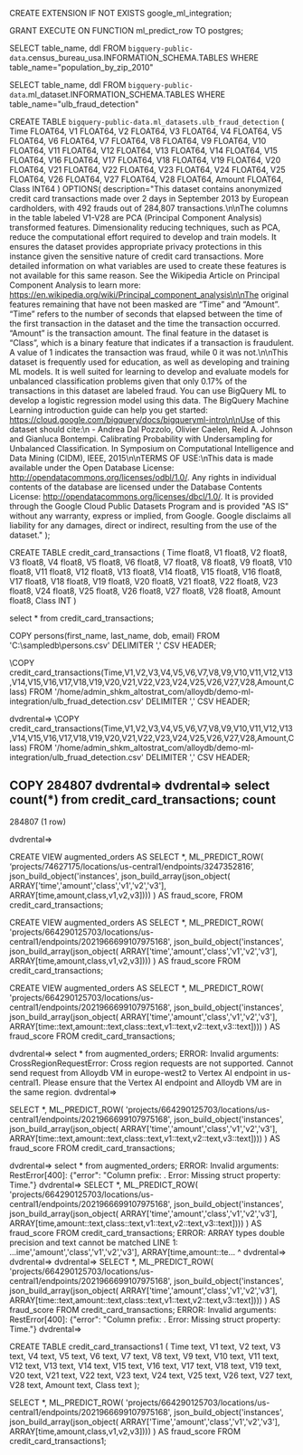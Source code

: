 CREATE EXTENSION IF NOT EXISTS google_ml_integration;

GRANT EXECUTE ON FUNCTION ml_predict_row TO postgres;




SELECT
 table_name, ddl
FROM
 `bigquery-public-data`.census_bureau_usa.INFORMATION_SCHEMA.TABLES
WHERE
 table_name="population_by_zip_2010"
 
 
SELECT
 table_name, ddl
FROM
 `bigquery-public-data`.ml_dataset.INFORMATION_SCHEMA.TABLES
WHERE
 table_name="ulb_fraud_detection"
 
 
 CREATE TABLE `bigquery-public-data.ml_datasets.ulb_fraud_detection`
(
  Time FLOAT64,
  V1 FLOAT64,
  V2 FLOAT64,
  V3 FLOAT64,
  V4 FLOAT64,
  V5 FLOAT64,
  V6 FLOAT64,
  V7 FLOAT64,
  V8 FLOAT64,
  V9 FLOAT64,
  V10 FLOAT64,
  V11 FLOAT64,
  V12 FLOAT64,
  V13 FLOAT64,
  V14 FLOAT64,
  V15 FLOAT64,
  V16 FLOAT64,
  V17 FLOAT64,
  V18 FLOAT64,
  V19 FLOAT64,
  V20 FLOAT64,
  V21 FLOAT64,
  V22 FLOAT64,
  V23 FLOAT64,
  V24 FLOAT64,
  V25 FLOAT64,
  V26 FLOAT64,
  V27 FLOAT64,
  V28 FLOAT64,
  Amount FLOAT64,
  Class INT64
)
OPTIONS(
  description="This dataset contains anonymized credit card transactions made over 2 days in September 2013 by European cardholders, with 492 frauds out of 284,807 transactions.\n\nThe columns in the table labeled V1-V28 are PCA (Principal Component Analysis) transformed features. Dimensionality reducing techniques, such as PCA, reduce the computational effort required to develop and train models. It ensures the dataset provides appropriate privacy protections in this instance given the sensitive nature of credit card transactions. More detailed information on what variables are used to create these features is not available for this same reason. See the Wikipedia Article on Principal Component Analysis to learn more: https://en.wikipedia.org/wiki/Principal_component_analysis\n\nThe original features remaining that have not been masked are “Time” and “Amount”. “Time” refers to the number of seconds that elapsed between the time of the first transaction in the dataset and the time the transaction occurred. “Amount” is the transaction amount. The final feature in the dataset is “Class”, which is a binary feature that indicates if a transaction is fraudulent. A value of 1 indicates the transaction was fraud, while 0 it was not.\n\nThis dataset is frequently used for education, as well as developing and training ML models. It is well suited for learning to develop and evaluate models for unbalanced classification problems given that only 0.17% of the transactions in this dataset are labeled fraud. You can use BigQuery ML to develop a logistic regression model using this data. The BigQuery Machine Learning introduction guide can help you get started: https://cloud.google.com/bigquery/docs/bigqueryml-intro\n\nUse of this dataset should cite:\n     - Andrea Dal Pozzolo, Olivier Caelen, Reid A. Johnson and Gianluca Bontempi. Calibrating Probability with Undersampling for Unbalanced Classification. In Symposium on Computational Intelligence and Data Mining (CIDM), IEEE, 2015\n\nTERMS OF USE:\nThis data is made available under the Open Database License: http://opendatacommons.org/licenses/odbl/1.0/. Any rights in individual contents of the database are licensed under the Database Contents License: http://opendatacommons.org/licenses/dbcl/1.0/. It is provided through the Google Cloud Public Datasets Program and is provided \"AS IS\" without any warranty, express or implied, from Google. Google disclaims all liability for any damages, direct or indirect, resulting from the use of the dataset."
);





CREATE TABLE credit_card_transactions
(
  Time float8,
  V1 float8,
  V2 float8,
  V3 float8,
  V4 float8,
  V5 float8,
  V6 float8,
  V7 float8,
  V8 float8,
  V9 float8,
  V10 float8,
  V11 float8,
  V12 float8,
  V13 float8,
  V14 float8,
  V15 float8,
  V16 float8,
  V17 float8,
  V18 float8,
  V19 float8,
  V20 float8,
  V21 float8,
  V22 float8,
  V23 float8,
  V24 float8,
  V25 float8,
  V26 float8,
  V27 float8,
  V28 float8,
  Amount float8,
  Class INT
)

select * from credit_card_transactions;


COPY persons(first_name, last_name, dob, email)
FROM 'C:\sampledb\persons.csv'
DELIMITER ','
CSV HEADER;


\COPY credit_card_transactions(Time,V1,V2,V3,V4,V5,V6,V7,V8,V9,V10,V11,V12,V13,V14,V15,V16,V17,V18,V19,V20,V21,V22,V23,V24,V25,V26,V27,V28,Amount,Class)
FROM '/home/admin_shkm_altostrat_com/alloydb/demo-ml-integration/ulb_fruad_detection.csv'
DELIMITER ','
CSV HEADER;



dvdrental=> \COPY credit_card_transactions(Time,V1,V2,V3,V4,V5,V6,V7,V8,V9,V10,V11,V12,V13,V14,V15,V16,V17,V18,V19,V20,V21,V22,V23,V24,V25,V26,V27,V28,Amount,Class)
FROM '/home/admin_shkm_altostrat_com/alloydb/demo-ml-integration/ulb_fruad_detection.csv'
DELIMITER ','
CSV HEADER;

COPY 284807
dvdrental=>
dvdrental=> select count(*) from credit_card_transactions;
 count
--------
 284807
(1 row)

dvdrental=>


CREATE VIEW augmented_orders AS
  SELECT *,
    ML_PREDICT_ROW(
      ‘projects/74627175/locations/us-central1/endpoints/3247352816’,
      json_build_object('instances',
 	    json_build_array(json_object(
              ARRAY['time','amount','class','v1','v2','v3'],
              ARRAY[time,amount,class,v1,v2,v3])))
    ) AS fraud_score,
  FROM
    credit_card_transactions;




CREATE VIEW augmented_orders AS
  SELECT *,
    ML_PREDICT_ROW(
      'projects/664290125703/locations/us-central1/endpoints/2021966699107975168',
      json_build_object('instances',
 	    json_build_array(json_object(
              ARRAY['time','amount','class','v1','v2','v3'],
              ARRAY[time,amount,class,v1,v2,v3])))
    ) AS fraud_score
  FROM
    credit_card_transactions;

CREATE VIEW augmented_orders AS
  SELECT *,
    ML_PREDICT_ROW(
      'projects/664290125703/locations/us-central1/endpoints/2021966699107975168',
      json_build_object('instances',
 	    json_build_array(json_object(
              ARRAY['time','amount','class','v1','v2','v3'],
              ARRAY[time::text,amount::text,class::text,v1::text,v2::text,v3::text])))
    ) AS fraud_score
  FROM
    credit_card_transactions;


dvdrental=> select * from augmented_orders;
ERROR:  Invalid arguments: CrossRegionRequestError: Cross region requests are not supported. Cannot send request from Alloydb VM in europe-west2 to Vertex AI endpoint in us-central1. Please ensure that the Vertex AI endpoint and Alloydb VM are in the same region.
dvdrental=>


SELECT *, ML_PREDICT_ROW( 'projects/664290125703/locations/us-central1/endpoints/2021966699107975168', json_build_object('instances', json_build_array(json_object( ARRAY['time','amount','class','v1','v2','v3'], ARRAY[time::text,amount::text,class::text,v1::text,v2::text,v3::text]))) ) AS fraud_score FROM credit_card_transactions;


dvdrental=> select * from augmented_orders;
ERROR:  Invalid arguments: RestError[400]: {"error": "Column prefix: . Error: Missing struct property: Time."}
dvdrental=> SELECT *, ML_PREDICT_ROW( 'projects/664290125703/locations/us-central1/endpoints/2021966699107975168', json_build_object('instances', json_build_array(json_object( ARRAY['time','amount','class','v1','v2','v3'], ARRAY[time,amount::text,class::text,v1::text,v2::text,v3::text]))) ) AS fraud_score FROM credit_card_transactions;
ERROR:  ARRAY types double precision and text cannot be matched
LINE 1: ...ime','amount','class','v1','v2','v3'], ARRAY[time,amount::te...
                                                             ^
dvdrental=>
dvdrental=>
dvdrental=> SELECT *, ML_PREDICT_ROW( 'projects/664290125703/locations/us-central1/endpoints/2021966699107975168', json_build_object('instances', json_build_array(json_object( ARRAY['time','amount','class','v1','v2','v3'], ARRAY[time::text,amount::text,class::text,v1::text,v2::text,v3::text]))) ) AS fraud_score FROM credit_card_transactions;
ERROR:  Invalid arguments: RestError[400]: {"error": "Column prefix: . Error: Missing struct property: Time."}
dvdrental=>



CREATE TABLE credit_card_transactions1 ( 
Time text,
 V1 text,
 V2 text,
 V3 text,
 V4 text,
 V5 text,
 V6 text,
 V7 text,
 V8 text,
 V9 text,
 V10 text,
 V11 text,
 V12 text,
 V13 text,
 V14 text,
 V15 text,
 V16 text,
 V17 text,
 V18 text,
 V19 text,
 V20 text,
 V21 text,
 V22 text,
 V23 text,
 V24 text,
 V25 text,
 V26 text,
 V27 text,
 V28 text,
 Amount text,
 Class text );
 
 
 

SELECT *,
    ML_PREDICT_ROW(
      'projects/664290125703/locations/us-central1/endpoints/2021966699107975168',
      json_build_object('instances',
 	    json_build_array(json_object(
              ARRAY['Time','amount','class','v1','v2','v3'],
              ARRAY[time,amount,class,v1,v2,v3])))
    ) AS fraud_score
  FROM
    credit_card_transactions1;
    
    

